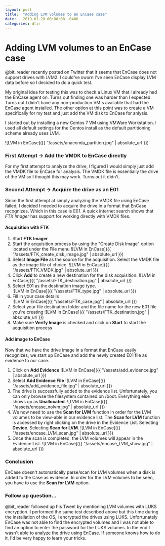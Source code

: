 ```yaml
---
layout: post
title:  "Adding LVM volumes to an EnCase case"
date:   2019-01-20 00:00:00 -0400
categories: dfir 
---
```


# Adding LVM volumes to an EnCase case

@bit_reader recently posted on Twitter that it seems that EnCase does not support drives with LVM2.  I could've sworn I've seen EnCase display LVM data before so I decided to do a quick test.

My original idea for testing this was to check a Linux VM that I already had the EnCase agent on.  Turns out finding one was harder than I expected.  Turns out I didn't have any non-production VM's available that had the EnCase agent installed.  The other option at this point was to create a VM specifically for my test and just add the VM disk to EnCase for anlysis.

I started out by installing a new Centos 7 VM using VMWare Workstation.  I used all default settings for the Centos install as the default partitioning scheme already uses LVM.

![LVM in EnCase]({{ "/assets/anaconda_partition.jpg" | absolute_url }})


### First Attempt -> Add the VMDK to EnCase directly
For my first attempt to analyze the drive, I figured I would simply just add the VMDK file to EnCase for analysis.  The VMDK file is essentially the drive of the VM so I thought this may work.  Turns out it didn't.


### Second Attempt -> Acquire the drive as an E01
Since the first attempt at simply analyzing the VMDK file using EnCase failed, I decided I needed to acquire the drive in a format that EnCase recognizes.  Which in this case is E01.  A quick internet search shows that _FTK Imager_ has support for working directly with VMDK files.

#### Acquisition with FTK
1. Start __FTK Imager__
2. Start the acquisition process by using the "Create Disk Image" option located under the File menu
![LVM in EnCase]({{ "/assets/FTK_create_disk_image.jpg" | absolute_url }})
3. Select __Image File__ as the source for the acquisition.  Select the VMDK file as the image file of choice.
![LVM in EnCase]({{ "/assets/FTK_VMDK.jpg" | absolute_url }})
4. Click __Add__ to create a new destination for the disk acquisition.
![LVM in EnCase]({{ "/assets/FTK_destination.jpg" | absolute_url }})
5. Select E01 as the destination image type.<br>
![LVM in EnCase]({{ "/assets/FTK_type.jpg" | absolute_url }})
6. Fill in your case details<br>
![LVM in EnCase]({{ "/assets/FTK_case.jpg" | absolute_url }})<br>
7. Select your file destination folder and the file name for the new E01 file you're creating
![LVM in EnCase]({{ "/assets/FTK_destination.jpg" | absolute_url }})
8. Make sure __Verify Image__ is checked and click on __Start__ to start the acquisition process


#### Add image to EnCase
Now that we have the drive image in a format that EnCase easily recognizes, we start up EnCase and add the newly created E01 file as evidence to our case.

1. Click on __Add Evidence__
![LVM in EnCase]({{ "/assets/add_evidence.jpg" | absolute_url }})
2. Select __Add Evidence File__
![LVM in EnCase]({{ "/assets/add_evidence_file.jpg" | absolute_url }})
3. The drive is successfully added to the evidence list.  Unfortunately, you can only browse the filesystem contained on /boot.  Everything else shows up as __Unallocated__.
![LVM in EnCase]({{ "/assets/encase_nolvm.jpg" | absolute_url }})
4. We now need to use the __Scan for LVM__ function in order for the LVM volumes to be view-able in our evidence list.  The __Scan for LVM__ function is accessed by right clicking on the drive in the Evidence List.  Selecting __Device__.  Selecting __Scan for LVM__.
![LVM in EnCase]({{ "/assets/encase_LVM_scan.jpg" | absolute_url }})
5. Once the scan is completed, the LVM volumes will appear in the Evidence List.
![LVM in EnCase]({{ "/assets/encase_LVM_show.jpg" | absolute_url }})

### Conclusion
EnCase doesn't automatically parse/scan for LVM volumes when a disk is added to the Case as evidence.  In order for the LVM volumes to be seen, you have to use the __Scan for LVM__ option.

### Follow up question...
@bit_reader followed up his Tweet by mentioning LVM volumes with LUKS encryption.  I performed the same test described above but this time during the installation of the OS, I encrypted the drives using LUKS.  Unfortunately EnCase was not able to find the encrypted volumes and I was not able to find an option to enter the password for the LUKS volumes.  In the end I wasn't able to analyze the drive using EnCase.  If someone knows how to do it, I'd be very happy to learn your tricks.